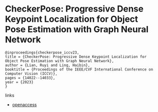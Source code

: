 # CheckerPose: Progressive Dense Keypoint Localization for Object Pose Estimation with Graph Neural Network

```
@inproceedings{checkerpose_iccv23,
title = {CheckerPose: Progressive Dense Keypoint Localization for Object Pose Estimation with Graph Neural Network},
author = {Lian, Ruyi and Ling, Haibin},
booktitle = {Proceedings of the IEEE/CVF International Conference on Computer Vision (ICCV)},
pages = {14022--14033},
year = {2023}
}
```

links
- [openaccess](http://openaccess.thecvf.com//content/ICCV2023/html/Lian_CheckerPose_Progressive_Dense_Keypoint_Localization_for_Object_Pose_Estimation_with_ICCV_2023_paper.html)
